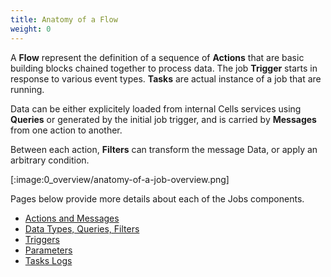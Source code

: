```yaml
---
title: Anatomy of a Flow
weight: 0
---
```

A **Flow** represent the definition of a sequence of **Actions** that are basic building blocks chained together to process data. The job **Trigger** starts in response to various event types. **Tasks** are actual instance of a job that are running. 

Data can be either explicitely loaded from internal Cells services using **Queries** or generated by the initial job trigger, and is carried by **Messages** from one action to another. 

Between each action, **Filters** can transform the message Data, or apply an arbitrary condition. 

[:image:0_overview/anatomy-of-a-job-overview.png]

Pages below provide more details about each of the Jobs components.

* [Actions and Messages](../actions-and-messages/)
* [Data Types, Queries, Filters](../data-types-queries-filters/)
* [Triggers](../triggers/)
* [Parameters](../parameters/)
* [Tasks Logs](../tasks-logs/)
